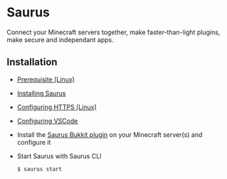 # Saurus

Connect your Minecraft servers together, make faster-than-light plugins, make secure and independant apps.

## Installation

- [Prerequisite (Linux)](https://github.com/saurusmc/create-saurus/wiki/Prerequisite-(Linux))

- [Installing Saurus](https://github.com/saurusmc/create-saurus/wiki/Installing-Saurus)

- [Configuring HTTPS (Linux)](https://github.com/saurusmc/create-saurus/wiki/Configuring-HTTPS-(Linux))

- [Configuring VSCode](https://github.com/saurusmc/create-saurus/wiki/Configuring-VSCode)

- Install the [Saurus Bukkit plugin](https://github.com/saurusmc/saurus-bukkit) on your Minecraft server(s) and configure it

- Start Saurus with Saurus CLI

      $ saurus start
